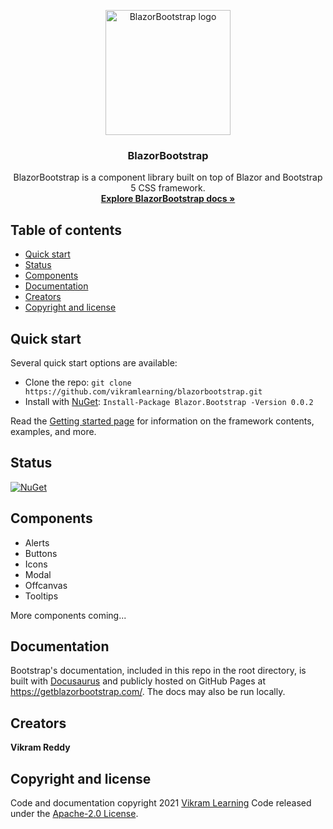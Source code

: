 ﻿<p align="center">
  <a href="https://getblazorbootstrap.com/">
    <img src="https://getblazorbootstrap.com/img/logo.svg" alt="BlazorBootstrap logo" width="200" height="200">
  </a>
</p>

<h3 align="center">BlazorBootstrap</h3>

<p align="center">
  BlazorBootstrap is a component library built on top of Blazor and Bootstrap 5 CSS framework.
  <br>
  <a href="https://getblazorbootstrap.com/docs/intro"><strong>Explore BlazorBootstrap docs »</strong></a>
  <br>
</p>

## Table of contents

- [Quick start](#quick-start)
- [Status](#status)
- [Components](#components)
- [Documentation](#documentation)
- [Creators](#creators)
- [Copyright and license](#copyright-and-license)

## Quick start

Several quick start options are available:

- Clone the repo: `git clone https://github.com/vikramlearning/blazorbootstrap.git`
- Install with [NuGet](https://www.nuget.org/): `Install-Package Blazor.Bootstrap -Version 0.0.2` 

Read the [Getting started page](https://getblazorbootstrap.com/docs/intro) for information on the framework contents, examples, and more.

## Status

[![NuGet](https://img.shields.io/nuget/vpre/blazor.bootstrap)](https://www.nuget.org/packages/blazor.bootstrap/absoluteLatest)

## Components

- Alerts
- Buttons
- Icons
- Modal
- Offcanvas
- Tooltips

More components coming...

## Documentation

Bootstrap's documentation, included in this repo in the root directory, is built with [Docusaurus](https://docusaurus.io/) and publicly hosted on GitHub Pages at <https://getblazorbootstrap.com/>. The docs may also be run locally.

## Creators

**Vikram Reddy**

## Copyright and license

Code and documentation copyright 2021 [Vikram Learning](https://vikramlearning.com) Code released under the [Apache-2.0 License](https://github.com/vikramlearning/blazorbootstrap/blob/master/LICENSE.txt).